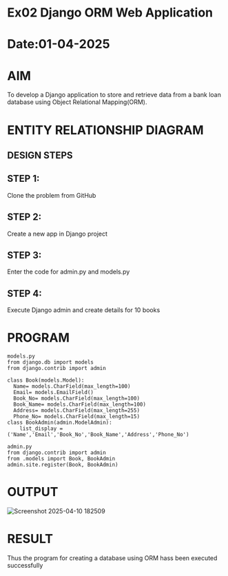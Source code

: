 # Ex02 Django ORM Web Application
# Date:01-04-2025
# AIM
To develop a Django application to store and retrieve data from a bank loan database using Object Relational Mapping(ORM).

# ENTITY RELATIONSHIP DIAGRAM
## DESIGN STEPS
## STEP 1:
Clone the problem from GitHub

## STEP 2:
Create a new app in Django project

## STEP 3:
Enter the code for admin.py and models.py

## STEP 4:
Execute Django admin and create details for 10 books

# PROGRAM
```
models.py
from django.db import models
from django.contrib import admin

class Book(models.Model):
  Name= models.CharField(max_length=100)
  Email= models.EmailField()
  Book_No= models.CharField(max_length=100)
  Book_Name= models.CharField(max_length=100)
  Address= models.CharField(max_length=255)
  Phone_No= models.CharField(max_length=15)
class BookAdmin(admin.ModelAdmin):
    list_display = ('Name','Email','Book_No','Book_Name','Address','Phone_No')

admin.py
from django.contrib import admin
from .models import Book, BookAdmin
admin.site.register(Book, BookAdmin)
```
# OUTPUT
![Screenshot 2025-04-10 182509](https://github.com/user-attachments/assets/bdfbc25c-622a-495f-b9ea-432d301b092c)


# RESULT
Thus the program for creating a database using ORM hass been executed successfully
